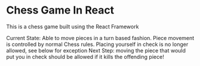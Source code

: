 # Chess Game In React

This is a chess game built using the React Framework

Current State: Able to move pieces in a turn based fashion. Piece movement is controlled by normal Chess rules. Placing yourself in check is no longer allowed, see below for exception
Next Step: moving the piece that would put you in check should be allowed if it kills the offending piece!


